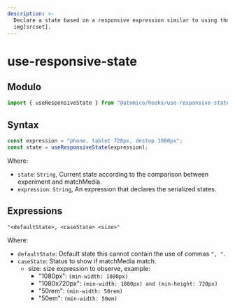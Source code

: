 ```yaml
---
description: >-
  Declare a state based on a responsive expression similar to using the tag
  img[srcset].
---
```


# use-responsive-state

## Modulo

```javascript
import { useResponsiveState } from "@atomico/hooks/use-responsive-state";
```

## Syntax

```jsx
const expression = "phone, tablet 720px, destop 1080px";
const state = useResponsiveState(expression);
```

Where:

* `state`: `String`, Current state according to the comparison between experiment and matchMedia.
* `expression`: `String`, An expression that declares the serialized states.

## Expressions

```text
"<defaultState>, <caseState> <size>"
```

Where:

* `defaultState`: Default state this cannot contain the use of commas `", "`.
* `caseState`: Status to show if matchMedia match.
  * size: size expression to observe, example:
    * "1080px": `(min-width: 1080px)`
    * "1080x720px": `(min-width: 1080px) and (min-height: 720px)`
    * "50rem": `(min-width: 50rem)`
    * "50em": `(min-width: 50em)`

